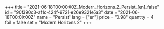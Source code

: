 +++
title = "2021-06-18T00:00:00Z_Modern_Horizons_2_Persist_[en]_false"
id = "90f390c3-af1c-424f-9721-e26e9321e5a3"
date = "2021-06-18T00:00:00Z"
name = "Persist"
lang = ["en"]
price = "0.98"
quantity = 4
foil = false
set = "Modern Horizons 2"
+++

